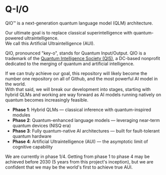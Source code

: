 # Q-I/O
QIO™ is a next-generation quantum language model (QLM) architecture.

Our ultimate goal is to replace classical superintelligence with quantum-powered ultraintelligence.  
We call this Artificial Ultraintelligence (AUI).

QIO, pronounced "key-o", stands for Quantum Input/Output.
QIO is a trademark of the [Quantum Intelligence Society (QIS)](https://quantumintelligencesociety.org), a DC-based nonprofit dedicated to the merging of quantum and artificial intelligence.

If we can truly achieve our goal, this repository will likely become the number one repository on all of Github, and the most powerful AI model in the world.  
With that said, we will break our development into stages, starting with hybrid QLMs and working are way forward as AI models running natively on quantum becomes increasingly feasible.

- **Phase 1**: Hybrid QLMs — classical inference with quantum-inspired modules
- **Phase 2**: Quantum-enhanced language models — leveraging near-term quantum devices (NISQ era)
- **Phase 3**: Fully quantum-native AI architectures — built for fault-tolerant quantum hardware
- **Phase 4**: Artificial Ultraintelligence (AUI) — the asymptotic limit of cognitive capability

We are currently in phase 1/4.
Getting from phase 1 to phase 4 may be achieved before 2030 (5 years from this project's inception), but we are confident that we may be the world's first to achieve true AUI.
